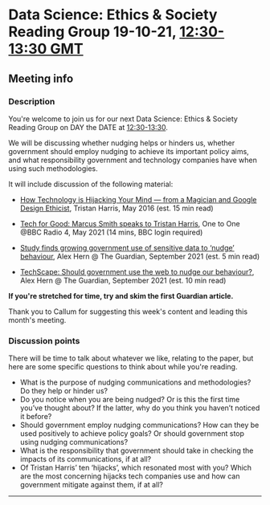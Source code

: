 # Data Science: Ethics & Society Reading Group 19-10-21, [12:30-13:30 GMT](https://www.timeanddate.com/worldclock/fixedtime.html?msg=Data+Science+Ethics+Reading+Group&iso=20211019T1230&p1=136&ah=1)

## Meeting info

### Description

You're welcome to join us for our next Data Science: Ethics & Society Reading Group on DAY the DATE at [12:30-13:30](https://www.timeanddate.com/worldclock/fixedtime.html?msg=Data+Science+Ethics+Reading+Group&iso=20211019T1230&p1=136&ah=1). 

We will be discussing whether nudging helps or hinders us, whether government should employ nudging to achieve its important policy aims, and what responsibility government and technology companies have when using such methodologies.

It will include discussion of the following material:

- [How Technology is Hijacking Your Mind — from a Magician and Google Design Ethicist](https://medium.com/thrive-global/how-technology-hijacks-peoples-minds-from-a-magician-and-google-s-design-ethicist-56d62ef5edf3), Tristan Harris, May 2016 (est. 15 min read)

- [Tech for Good: Marcus Smith speaks to Tristan Harris](https://www.bbc.co.uk/sounds/play/m000vp31), One to One @BBC Radio 4, May 2021 (14 mins, BBC login required)

- [Study finds growing government use of sensitive data to ‘nudge’ behaviour](https://www.theguardian.com/technology/2021/sep/08/study-finds-growing-government-use-of-sensitive-data-to-nudge-behaviour), Alex Hern @ The Guardian, September 2021 (est. 5 min read)

- [TechScape: Should government use the web to nudge our behaviour?](https://www.theguardian.com/technology/2021/sep/08/techscape-nudge-government-influence), Alex Hern @ The Guardian, September 2021 (est. 10 min read)

**If you're stretched for time, try and skim the first Guardian article.**

Thank you to Callum for suggesting this week's content and leading this month's meeting.

### Discussion points

There will be time to talk about whatever we like, relating to the paper, but here are some specific questions to think about while you're reading.

- What is the purpose of nudging communications and methodologies? Do they help or hinder us? 
- Do you notice when you are being nudged? Or is this the first time you’ve thought about? If the latter, why do you think you haven’t noticed it before?
- Should government employ nudging communications? How can they be used positively to achieve policy goals? Or should government stop using nudging communications?
- What is the responsibility that government should take in checking the impacts of its communications, if at all?
- Of Tristan Harris’ ten ‘hijacks’, which resonated most with you? Which are the most concerning hijacks tech companies use and how can government mitigate against them, if at all?

---

<!--

## Meeting notes

### Who came
Number of people:

### What did we think?
Notes here!
Shall we email the author? If so, who'll send the email?

-->
